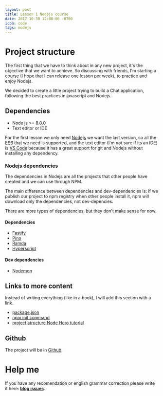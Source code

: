 ```yaml
---
layout: post
title: Lesson 1 Nodejs course
date: 2017-10-30 12:00:00 -0700
icon: code
tags: nodejs
---
```


# Project structure

The first thing that we have to think about in any new project, it's the objective that we want to achieve. So discussing with friends, I'm starting a course (I hope that I can release one lesson per week), to practice and enjoy Nodejs.

We decided to create a little project trying to build a Chat application, following the best practices in javascript and Nodejs.

## Dependencies

- Node js >= 8.0.0
- Text editor or IDE

For the first lesson we only need [Nodejs](https://nodejs.org) we want the last version, so all the [ES6](http://es6-features.org) that we need is supported, and the text editor (I'm not sure if its an IDE) is [VS Code](https://code.visualstudio.com) because it has a great support for git and Nodejs without installing any dependency.

### Nodejs dependencies

The dependencies in Nodejs are all the projects that other people have created and we can use through NPM.

The main difference between dependencies and dev-dependencies is: If we publish our project to npm registry when other people install it, npm will download only the dependencies, not dev-depencies.

There are more types of dependencies, but they don't make sense for now.

#### Dependencies

- [Fastify](https://www.fastify.io/)
- [Pino](http://getpino.io/)
- [Ramda](http://ramdajs.com)
- [Hyperscript](https://github.com/hyperhype/hyperscript)

#### Dev dependencies

- [Nodemon](https://nodemon.io)

## Links to more content

Instead of writing everything (like in a book), I will add this section with a link.

- [package.json](https://docs.npmjs.com/files/package.json)
- [npm init command](https://docs.npmjs.com/cli/init)
- [project structure Node Hero tutorial](https://blog.risingstack.com/node-hero-node-js-project-structure-tutorial/)

## Github

The project will be in [Github](https://github.com/betotto/nodejscourse).

# Help me

If you have any recomendation or english grammar correction please write it here: **[blog issues](https://github.com/betotto/blog/issues)**.